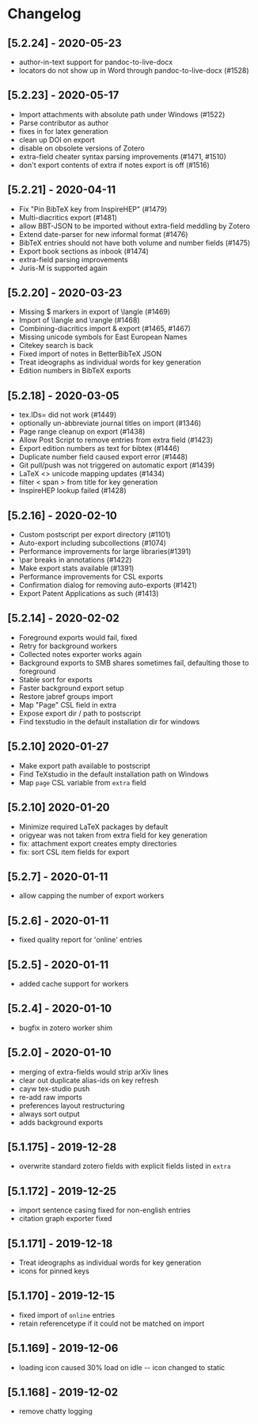 # Changelog

## [5.2.24] - 2020-05-23

 - author-in-text support for pandoc-to-live-docx
 - locators do not show up in Word through pandoc-to-live-docx (#1528)

## [5.2.23] - 2020-05-17

 - Import attachments with absolute path under Windows (#1522)
 - Parse contributor as author
 - fixes in for latex generation
 - clean up DOI on export
 - disable on obsolete versions of Zotero
 - extra-field cheater syntax parsing improvements (#1471, #1510)
 - don't export contents of extra if notes export is off (#1516)

## [5.2.21] - 2020-04-11

 - Fix "Pin BibTeX key from InspireHEP" (#1479)
 - Multi-diacritics export (#1481)
 - allow BBT-JSON to be imported without extra-field meddling by Zotero
 - Extend date-parser for new informal format (#1476)
 - BibTeX entries should not have both volume and number fields (#1475)
 - Export book sections as inbook (#1474)
 - extra-field parsing improvements
 - Juris-M is supported again

## [5.2.20] - 2020-03-23

 - Missing $ markers in export of \langle (#1469)
 - Import of \langle and \rangle (#1468)
 - Combining-diacritics import & export (#1465, #1467)
 - Missing unicode symbols for East European Names
 - Citekey search is back
 - Fixed import of notes in BetterBibTeX JSON
 - Treat ideographs as individual words for key generation
 - Edition numbers in BibTeX exports

## [5.2.18] - 2020-03-05

 - tex.IDs= did not work (#1449)
 - optionally un-abbreviate journal titles on import (#1346)
 - Page range cleanup on export (#1438)
 - Allow Post Script to remove entries from extra field (#1423)
 - Export edition numbers as text for bibtex (#1446)
 - Duplicate number field caused export error (#1448)
 - Git pull/push was not triggered on automatic export (#1439)
 - LaTeX <> unicode mapping updates (#1434)
 - filter < span > from title for key generation
 - InspireHEP lookup failed (#1428)

## [5.2.16] - 2020-02-10

 - Custom postscript per export directory (#1101)
 - Auto-export including subcollections (#1074)
 - Performance improvements for large libraries(#1391)
 - \par breaks in annotations (#1422)
 - Make export stats available (#1391)
 - Performance improvements for CSL exports
 - Confirmation dialog for removing auto-exports (#1421)
 - Export Patent Applications as such (#1413)

## [5.2.14] - 2020-02-02

 - Foreground exports would fail, fixed
 - Retry for background workers
 - Collected notes exporter works again
 - Background exports to SMB shares sometimes fail, defaulting those to foreground
 - Stable sort for exports
 - Faster background export setup
 - Restore jabref groups import
 - Map "Page" CSL field in extra
 - Expose export dir / path to postscript
 - Find texstudio in the default installation dir for windows

## [5.2.10] 2020-01-27

 - Make export path available to postscript
 - Find TeXstudio in the default installation path on Windows
 - Map `page` CSL variable from `extra` field

## [5.2.10] 2020-01-20

 - Minimize required LaTeX packages by default
 - origyear was not taken from extra field for key generation
 - fix: attachment export creates empty directories
 - fix: sort CSL item fields for export

## [5.2.7] - 2020-01-11
 - allow capping the number of export workers

## [5.2.6] - 2020-01-11
 - fixed quality report for 'online' entries

## [5.2.5] - 2020-01-11
 - added cache support for workers

## [5.2.4] - 2020-01-10
 - bugfix in zotero worker shim

## [5.2.0] - 2020-01-10
 - merging of extra-fields would strip arXiv lines
 - clear out duplicate alias-ids on key refresh
 - cayw tex-studio push
 - re-add raw imports
 - preferences layout restructuring
 - always sort output
 - adds background exports

## [5.1.175] - 2019-12-28
 - overwrite standard zotero fields with explicit fields listed in `extra`

## [5.1.172] - 2019-12-25
 - import sentence casing fixed for non-english entries
 - citation graph exporter fixed

## [5.1.171] - 2019-12-18
 - Treat ideographs as individual words for key generation
 - icons for pinned keys

## [5.1.170] - 2019-12-15
 - fixed import of `online` entries
 - retain referencetype if it could not be matched on import

## [5.1.169] - 2019-12-06
 - loading icon caused 30% load on idle -- icon changed to static

## [5.1.168] - 2019-12-02
 - remove chatty logging
